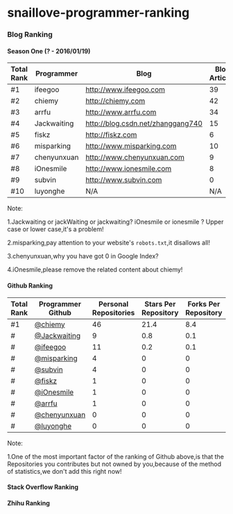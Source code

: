 # snaillove-programmer-ranking

### Blog Ranking

#### Season One (? - 2016/01/19)

|Total Rank|Programmer|Blog|Blog Articles|Google Index|Google PR|Alexa Ranking
|---|---|---|---|---|---|---|
|#1|ifeegoo|http://www.ifeegoo.com|39|85|N/A|15786805
|#2|chiemy|http://chiemy.com|42|49|N/A|N/A
|#3|arrfu|http://www.arrfu.com|34|36|N/A|N/A
|#4|Jackwaiting|http://blog.csdn.net/zhanggang740|15|13|N/A|N/A
|#5|fiskz|http://fiskz.com|6|12|N/A|N/A
|#6|misparking|http://www.misparking.com|10|N/A|N/A|N/A
|#7|chenyunxuan|http://www.chenyunxuan.com|9|0|N/A|N/A
|#8|iOnesmile|http://www.ionesmile.com|8|0|N/A|N/A
|#9|subvin|http://www.subvin.com|0|0|N/A|N/A
|#10|luyonghe|N/A|N/A|N/A|N/A|N/A

Note:

1.Jackwaiting or jackWaiting or jackwaiting? iOnesmile or ionesmile ? Upper case or lower case,it's a problem!

2.misparking,pay attention to your website's `robots.txt`,it disallows all!

3.chenyunxuan,why you have got 0 in Google Index?

4.iOnesmile,please remove the related content about chiemy!


#### Github Ranking

|Total Rank|Programmer Github|Personal Repositories|Stars Per Repository|Forks Per Repository|Followers|Starred|Gist
|---|---|---|---|---|---|---|---|
|#1|[@chiemy](http://github.com/chiemy)|46|21.4|8.4|89|152|10
|#|[@Jackwaiting](http://github.com/jackwaiting)|9|0.8|0.1|13|15|0
|#|[@ifeegoo](http://github.com/ifeegoo)|11|0.2|0.1|25|452|0
|#|[@misparking](http://github.com/misparking)|4|0|0|7|14|0
|#|[@subvin](http://github.com/subvin)|4|0|0|5|2|0
|#|[@fiskz](http://github.com/fiskz)|1|0|0|10|80|0
|#|[@iOnesmile](http://github.com/iOnesmile)|1|0|0|7|12|0
|#|[@arrfu](http://github.com/arrfu)|1|0|0|2|9|0
|#|[@chenyunxuan](http://github.com/chenyunxuan)|0|0|0|8|9|0
|#|[@luyonghe](http://github.com/luyonghe)|0|0|0|4|0|0

Note:

1.One of the most important factor of the ranking of Github above,is that the Repositories you contributes but not owned by you,because of the method of statistics,we don't add this right now!

#### Stack Overflow Ranking

#### Zhihu Ranking

